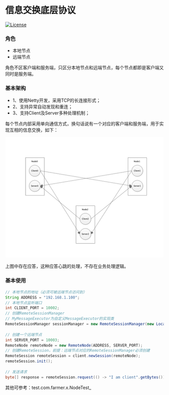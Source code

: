 # 信息交换底层协议

[![License](https://img.shields.io/badge/license-Apache%202-4EB1BA.svg)](https://www.apache.org/licenses/LICENSE-2.0.html)

### 角色
 + 本地节点
 + 远端节点

角色不区客户端和服务端，只区分本地节点和远端节点，每个节点都即是客户端又同时是服务端。

### 基本架构
 + 1、使用Netty开发，采用TCP的长连接形式；
 + 2、支持异常自动发现和重连；
 + 3、支持Client及Server多种处理机制；
 

每个节点内部采用单向通信方式，换句话说有一个对应的客户端和服务端，用于实现互相的信息交换，如下：

![通信结构](msg-transfer.png)


上图中存在应答，这种应答心跳的处理，不存在业务处理逻辑。


### 基本使用

```java
// 本地节点的地址（必须可被远端节点访问到）
String ADDRESS = "192.168.1.100";
// 本地节点监听端口
int CLIENT_PORT = 10002;
// 创建RemoteSessionManager
// MyMessageExecutor为自定义MessageExecutor的实现类
RemoteSessionManager sessionManager = new RemoteSessionManager(new LocalNode(ADDRESS, CLIENT_PORT, new MyMessageExecutor()));

// 创建一个远端节点
int SERVER_PORT = 10003;
RemoteNode remoteNode = new RemoteNode(ADDRESS, SERVER_PORT);
// 创建RemoteSession，前提：远端节点对应的RemoteSessionManager必须创建
RemoteSession remoteSession = client.newSession(remoteNode);
remoteSession.init();

// 发送请求
byte[] response = remoteSession.request(() -> "I am client".getBytes());
```

其他可参考：test.com.farmer.x.NodeTest_
